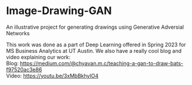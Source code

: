 # Image-Drawing-GAN
An illustrative project for generating drawings using Generative Adversial Networks

This work was done as a part of Deep Learning offered in Spring 2023 for MS Business Analytics at UT Austin. We also have a really cool blog and video explaining our work: \
Blog: https://medium.com/@chyavan.m.c/teaching-a-gan-to-draw-bats-f97520ac3e86 \
Video: https://youtu.be/3xMbBkhyIO4 

